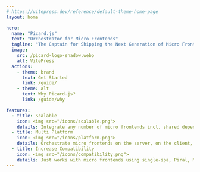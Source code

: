 ```yaml
---
# https://vitepress.dev/reference/default-theme-home-page
layout: home

hero:
  name: "Picard.js"
  text: "Orchestrator for Micro Frontends"
  tagline: "The Captain for Shipping the Next Generation of Micro Frontends Federation and Beyond"
  image:
    src: /picard-logo-shadow.webp
    alt: VitePress
  actions:
    - theme: brand
      text: Get Started
      link: /guide/
    - theme: alt
      text: Why Picard.js?
      link: /guide/why

features:
  - title: Scalable
    icon: <img src="/icons/scalable.png">
    details: Integrate any number of micro frontends incl. shared dependencies and other resources.
  - title: Multi Platform
    icon: <img src="/icons/platform.png">
    details: Orchestrate micro frontends on the server, on the client, and in native apps.
  - title: Increase Compatibility
    icon: <img src="/icons/compatibility.png">
    details: Just works with micro frontends using single-spa, Piral, Module Federation, and Native Federation.
---
```


<style is:global>
:root {
  --vp-home-hero-name-color: transparent;
  --vp-home-hero-name-background: linear-gradient(120deg, #ff007f 30%, #41d1ff);
  --vp-home-hero-image-background-image: linear-gradient(-45deg, #ff007f 50%, #47caff 50%);
  --vp-home-hero-image-filter: blur(44px);
  --vp-c-default-soft: transparent;
}

@media (min-width: 640px) {
  :root {
    --vp-home-hero-image-filter: blur(56px);
  }
}

@media (min-width: 960px) {
  :root {
    --vp-home-hero-image-filter: blur(68px);
  }
}

html:not(.dark) .icon > img {
  filter: invert(1);
}
</style>
